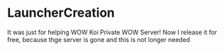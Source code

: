 # LauncherCreation

It was just for helping WOW Koi Private WOW Server! Now I release it for free, because thge server is gone and this is not longer needed

